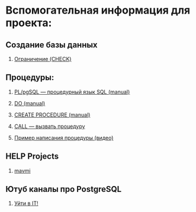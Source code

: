 # Вспомогательная информация для проекта:

## Создание базы данных
1) [Ограничение (CHECK) ](https://postgrespro.ru/docs/postgresql/9.6/ddl-constraints)


## Процедуры:
1) [PL/pgSQL — процедурный язык SQL (manual)](https://postgrespro.ru/docs/postgresql/9.6/plpgsql)

2) [DO (manual)](https://postgrespro.ru/docs/postgresql/9.5/sql-do)

3) [CREATE PROCEDURE (manual)](https://postgrespro.ru/docs/postgresql/11/sql-createprocedure)

4) [CALL — вызвать процедуру](https://postgrespro.ru/docs/postgresql/11/sql-call#:~:text=%D0%A7%D1%82%D0%BE%D0%B1%D1%8B%20%D0%B2%D1%8B%D0%B7%D1%8B%D0%B2%D0%B0%D1%82%D1%8C%20%D0%BF%D1%80%D0%BE%D1%86%D0%B5%D0%B4%D1%83%D1%80%D1%83%2C%20%D0%BF%D0%BE%D0%BB%D1%8C%D0%B7%D0%BE%D0%B2%D0%B0%D1%82%D0%B5%D0%BB%D1%8C%20%D0%B4%D0%BE%D0%BB%D0%B6%D0%B5%D0%BD,%D0%BC%D0%BE%D0%B6%D0%B5%D1%82%20%D0%B2%D1%8B%D0%BF%D0%BE%D0%BB%D0%BD%D1%8F%D1%82%D1%8C%20%D0%BE%D0%BF%D0%B5%D1%80%D0%B0%D1%82%D0%BE%D1%80%D1%8B%20%D1%83%D0%BF%D1%80%D0%B0%D0%B2%D0%BB%D0%B5%D0%BD%D0%B8%D1%8F%20%D1%82%D1%80%D0%B0%D0%BD%D0%B7%D0%B0%D0%BA%D1%86%D0%B8%D1%8F%D0%BC%D0%B8.)

5) [Пример написания процедуры (видео)](https://www.youtube.com/watch?v=5iI7Y_Br8Ls&ab_channel=SQLadvschool%D0%9C%D0%B0%D0%BA%D1%81%D0%A7%D0%B0%D0%BB%D1%8B%D1%88%D0%B5%D0%B2)


## HELP Projects
1) [mavmi](https://github.com/mavmi/Info21_v1.0)

## Ютуб каналы про PostgreSQL
1) [Уйти в IT!](https://www.youtube.com/@lets_goto_it)